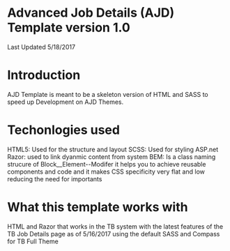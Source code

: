# Advanced Job Details (AJD) Template version 1.0
Last Updated 5/18/2017

# Introduction
AJD Template is meant to be a skeleton version of HTML and SASS to speed up
Development on AJD Themes.

# Techonlogies used
HTML5: Used for the structure and layout
SCSS: Used for styling
ASP.net Razor: used to link dyanmic content from system
BEM: Is a class naming strucure of Block__Element--Modifer it helps you to
achieve reusable components and code and it makes CSS specificity very flat
and low reducing the need for importants

# What this template works with
HTML and Razor that works in the TB system with the latest features of
the TB Job Details page as of 5/16/2017
using the default SASS and Compass for TB Full Theme
